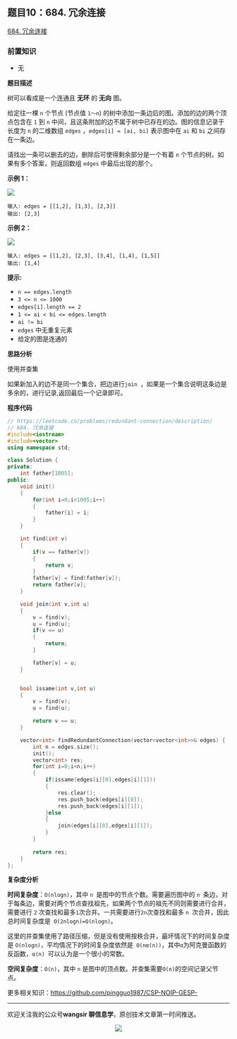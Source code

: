 ﻿## 题目10：684. 冗余连接

[684. 冗余连接](https://leetcode.cn/problems/redundant-connection/)

### 前置知识

- 无

**题目描述**

树可以看成是一个连通且 **无环** 的 **无向** 图。

给定往一棵 `n` 个节点 (节点值 `1～n`) 的树中添加一条边后的图。添加的边的两个顶点包含在 `1` 到 `n` 中间，且这条附加的边不属于树中已存在的边。图的信息记录于长度为 `n` 的二维数组 `edges` ，`edges[i] = [ai, bi]` 表示图中在 `ai` 和 `bi` 之间存在一条边。

请找出一条可以删去的边，删除后可使得剩余部分是一个有着 `n` 个节点的树。如果有多个答案，则返回数组 `edges` 中最后出现的那个。

 

**示例 1：**

<img src ="https://cdn.jsdelivr.net/gh/pingguo1987/CSP-NOIP-GESP-/image/pic/图论/图论_题目10：684. 冗余连接/1626676174-hOEVUL-image.png" />

```
输入: edges = [[1,2], [1,3], [2,3]]
输出: [2,3]
```

**示例 2：**

<img src ="https://cdn.jsdelivr.net/gh/pingguo1987/CSP-NOIP-GESP-/image/pic/图论/图论_题目10：684. 冗余连接/1626676179-kGxcmu-image.png" />

```
输入: edges = [[1,2], [2,3], [3,4], [1,4], [1,5]]
输出: [1,4]
```

 

**提示:**

- `n == edges.length`
- `3 <= n <= 1000`
- `edges[i].length == 2`
- `1 <= ai < bi <= edges.length`
- `ai != bi`
- `edges` 中无重复元素
- 给定的图是连通的 

**思路分析**

使用并查集

如果新加入的边不是同一个集合，把边进行`join `，如果是一个集合说明这条边是多余的，进行记录,返回最后一个记录即可。

**程序代码**

```c++
// https://leetcode.cn/problems/redundant-connection/description/
// 684. 冗余连接
#include<iostream>
#include<vector>
using namespace std;

class Solution {
private:
    int father[1005];
public:
    void init()
    {
        for(int i=0;i<1005;i++)
        {
            father[i] = i;
        }
    }

    int find(int v)
    {
        if(v == father[v])
        {
            return v;
        }
        father[v] = find(father[v]);
        return father[v];
    }

    void join(int v,int u)
    {
        v = find(v);
        u = find(u);
        if(v == u)
        {
            return;
        }

        father[v] = u;
    }


    bool issame(int v,int u)
    {
        v = find(v);
        u = find(u);

        return v == u;
    }

    vector<int> findRedundantConnection(vector<vector<int>>& edges) {
        int n = edges.size();
        init();
        vector<int> res;
        for(int i=0;i<n;i++)
        {
            if(issame(edges[i][0],edges[i][1]))
            {
                res.clear();
                res.push_back(edges[i][0]);
                res.push_back(edges[i][1]);
            }else
            {
                join(edges[i][0],edges[i][1]);
            }
        }
         
        return res;
    }
};
```

**复杂度分析**

**时间复杂度**：`O(nlogn)`，其中 `n `是图中的节点个数。需要遍历图中的 `n `条边，对于每条边，需要对两个节点查找祖先，如果两个节点的祖先不同则需要进行合并，需要进行 `2` 次查找和最多` 1 `次合并。一共需要进行` 2n `次查找和最多 `n `次合并，因此总时间复杂度是` O(2nlogn)=O(nlogn)`。

这里的并查集使用了路径压缩，但是没有使用按秩合并，最坏情况下的时间复杂度是 `O(nlogn)`，平均情况下的时间复杂度依然是` O(nα(n))`，其中` α `为阿克曼函数的反函数，`α(n) `可以认为是一个很小的常数。

**空间复杂度**：`O(n)`，其中 `n` 是图中的顶点数。并查集需要`O(n)`的空间记录父节点。

更多相关知识：https://github.com/pingguo1987/CSP-NOIP-GESP-

---

欢迎关注我的公众号**wangsir 聊信息学**，原创技术文章第一时间推送。

<center>
    <img src="https://cdn.jsdelivr.net/gh/pingguo1987/CSP-NOIP-GESP-/image/pic/公众号-扫码版.png">
</center>

